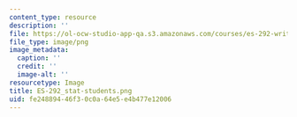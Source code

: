 ```yaml
---
content_type: resource
description: ''
file: https://ol-ocw-studio-app-qa.s3.amazonaws.com/courses/es-292-writing-workshop-spring-2008/fe24889446f30c0a64e5e4b477e12006_ES-292_stat-students.png
file_type: image/png
image_metadata:
  caption: ''
  credit: ''
  image-alt: ''
resourcetype: Image
title: ES-292_stat-students.png
uid: fe248894-46f3-0c0a-64e5-e4b477e12006
---
```

